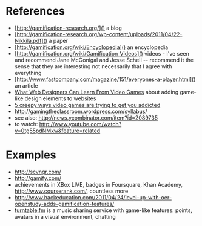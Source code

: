 
# References

* [http://gamification-research.org/]() a blog
* [http://gamification-research.org/wp-content/uploads/2011/04/22-Nikkila.pdf]() a paper
* [http://gamification.org/wiki/Encyclopedia]() an encyclopedia
* [http://gamification.org/wiki/Gamification_Videos]() videos - I've seen and recommend Jane McGonigal and Jesse Schell -- recommend it the sense that they are interesting not necessarily that I agree with everything
* [http://www.fastcompany.com/magazine/151/everyones-a-player.html]() an article
* [What Web Designers Can Learn From Video Games](http://www.smashingmagazine.com/2011/07/27/what-web-designers-can-learn-from-video-games/) about adding game-like design elements to websites
* [5 creepy ways video games are trying to get you addicted](http://www.cracked.com/article_18461_5-creepy-ways-video-games-are-trying-to-get-you-addicted.html)
* http://gamingtheclassroom.wordpress.com/syllabus/
* see also: http://news.ycombinator.com/item?id=2089735
* to watch: http://www.youtube.com/watch?v=0tg55pdNMxw&feature=related

# Examples

* http://scvngr.com/
* http://gamify.com/
* achievements in XBox LIVE, badges in Foursquare, Khan Academy, http://www.courserank.com/, countless more
* http://www.hackeducation.com/2011/04/24/level-up-with-oer-openstudy-adds-gamification-features/
* [turntable.fm](http://turntable.fm) is a music sharing service with game-like features: points, avatars in a visual environment, chatting
